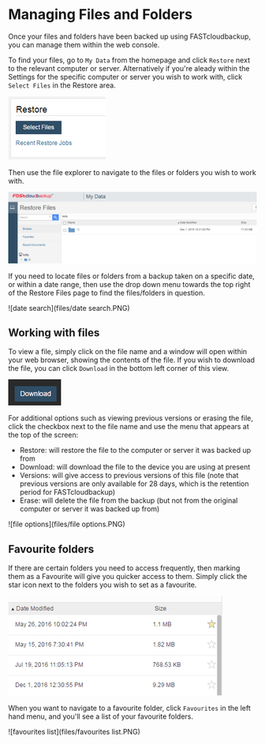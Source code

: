 # Managing Files and Folders

Once your files and folders have been backed up using FASTcloudbackup, you can manage them within the web console.

To find your files, go to `My Data` from the homepage and click `Restore` next to the relevant computer or server.  Alternatively if you're aleady within the Settings for the specific computer or server you wish to work with, click `Select Files` in the Restore area.

![Restore](files/Restore.PNG)

Then use the file explorer to navigate to the files or folders you wish to work with.

![navigate](files/navigate.PNG)

If you need to locate files or folders from a backup taken on a specific date, or within a date range, then use the drop down menu towards the top right of the Restore Files page to find the files/folders in question.

![date search](files/date search.PNG)

## Working with files

To view a file, simply click on the file name and a window will open within your web browser, showing the contents of the file.  If you wish to download the file, you can click `Download` in the bottom left corner of this view.

![download](files/download.PNG)

For additional options such as viewing previous versions or erasing the file, click the checkbox next to the file name and use the menu that appears at the top of the screen:

- Restore: will restore the file to the computer or server it was backed up from
- Download: will download the file to the device you are using at present
- Versions: will give access to previous versions of this file (note that previous versions are only available for 28 days, which is the retention period for FASTcloudbackup) 
- Erase:  will delete the file from the backup (but not from the original computer or server it was backed up from)

![file options](files/file options.PNG)

## Favourite folders

If there are certain folders you need to access frequently, then marking them as a Favourite will give you quicker access to them.  Simply click the star icon next to the folders you wish to set as a favourite.

![favorites](files/favourites.PNG)

When you want to navigate to a favourite folder, click `Favourites` in the left hand menu, and you'll see a list of your favourite folders.

![favourites list](files/favourites list.PNG)

